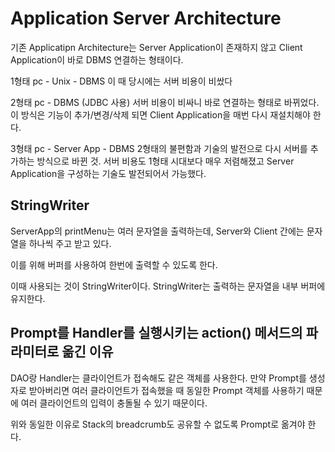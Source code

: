 # Application Server Architecture

기존 Applicatipn Architecture는 Server Application이 존재하지 않고 Client Application이 바로 DBMS 연결하는 형태이다.

1형태 pc - Unix - DBMS
이 때 당시에는 서버 비용이 비쌌다

2형태 pc - DBMS (JDBC 사용)
서버 비용이 비싸니 바로 연결하는 형태로 바뀌었다.
이 방식은 기능이 추가/변경/삭제 되면 Client Application을 매번 다시 재설치해야 한다.  


3형태 pc - Server App - DBMS
2형태의 불편함과 기술의 발전으로 다시 서버를 추가하는 방식으로 바뀐 것. 서버 비용도 1형태 시대보다 매우 저렴해졌고 Server Application을 구성하는 기술도 발전되어서 가능했다.



## StringWriter
ServerApp의 printMenu는 여러 문자열을 출력하는데, Server와 Client 간에는 문자열을 하나씩 주고 받고 있다.

이를 위해 버퍼를 사용하여 한번에 출력할 수 있도록 한다.

이때 사용되는 것이 StringWriter이다.
StringWriter는 출력하는 문자열을 내부 버퍼에 유지한다. 


## Prompt를 Handler를 실행시키는 action() 메서드의 파라미터로 옮긴 이유

DAO랑 Handler는 클라이언트가 접속해도 같은 객체를 사용한다.
만약 Prompt를 생성자로 받아버리면 여러 클라이언트가 접속했을 때 동일한 Prompt 객체를 사용하기 때문에 여러 클라이언트의 입력이 충돌될 수 있기 때문이다. 

위와 동일한 이유로 Stack의 breadcrumb도 공유할 수 없도록 Prompt로 옮겨야 한다. 

